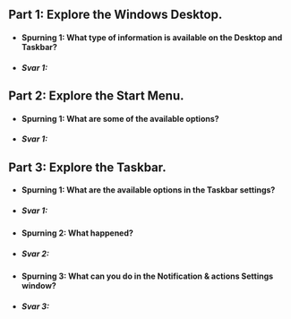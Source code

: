 ## Part 1: Explore the Windows Desktop.  
* #### Spurning 1: What type of information is available on the Desktop and Taskbar?
* ##### Svar 1:
## Part 2: Explore the Start Menu.  
* #### Spurning 1: What are some of the available options?
* ##### Svar 1:
## Part 3: Explore the Taskbar.  
* #### Spurning 1: What are the available options in the Taskbar settings?  
* ##### Svar 1:  
* #### Spurning 2: What happened?  
* ##### Svar 2:  
* #### Spurning 3: What can you do in the Notification & actions Settings window?  
* ##### Svar 3:  
